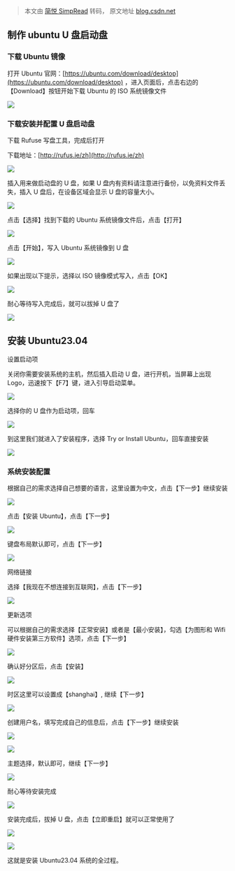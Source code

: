 > 本文由 [简悦 SimpRead](http://ksria.com/simpread/) 转码， 原文地址 [blog.csdn.net](https://blog.csdn.net/Guzarish/article/details/135205790)

制作 ubuntu U 盘启动盘
----------------

### 下载 Ubuntu 镜像

打开 Ubuntu 官网：[https://ubuntu.com/download/desktop](https://ubuntu.com/download/desktop) ，进入页面后，点击右边的【Download】按钮开始下载 Ubuntu 的 ISO 系统镜像文件

![](https://i-blog.csdnimg.cn/blog_migrate/3f59d1e8506cc77c7afcf12d851b789b.png)

### 下载安装并配置 U 盘启动盘

下载 Rufuse 写盘工具，完成后打开

下载地址：[http://rufus.ie/zh](http://rufus.ie/zh)

![](https://i-blog.csdnimg.cn/blog_migrate/b29170a2517084c0ac65df1621ef7ece.png)

插入用来做启动盘的 U 盘，如果 U 盘内有资料请注意进行备份，以免资料文件丢失，插入 U 盘后，在设备区域会显示 U 盘的容量大小。

![](https://i-blog.csdnimg.cn/blog_migrate/70d1e5de419523f9b90dce3cd21e60eb.png)

点击【选择】找到下载的 Ubuntu 系统镜像文件后，点击【打开】

![](https://i-blog.csdnimg.cn/blog_migrate/2fe6094cac43e91d805a15c2209baaa6.png)

点击【开始】，写入 Ubuntu 系统镜像到 U 盘

![](https://i-blog.csdnimg.cn/blog_migrate/28f30ddea6369c4b62163e212fde0aef.png)

如果出现以下提示，选择以 ISO 镜像模式写入，点击【OK】

![](https://i-blog.csdnimg.cn/blog_migrate/32ad5e42d6d099be2a6a8b18d65ac3ff.png)

耐心等待写入完成后，就可以拔掉 U 盘了

![](https://i-blog.csdnimg.cn/blog_migrate/0fc200ed20bae1a4d50ff3d0e0d24525.png)

安装 Ubuntu23.04
--------------

设置启动项

关闭你需要安装系统的主机，然后插入启动 U 盘，进行开机，当屏幕上出现 Logo，迅速按下【F7】键，进入引导启动菜单。

![](https://i-blog.csdnimg.cn/blog_migrate/506797f8dc7b6085a420e82ea81c73a4.png)

选择你的 U 盘作为启动项，回车

![](https://i-blog.csdnimg.cn/blog_migrate/737206b22fadd51516e5d0974f0d54aa.png)

到这里我们就进入了安装程序，选择 Try or Install Ubuntu，回车直接安装

![](https://i-blog.csdnimg.cn/blog_migrate/ba4bf00e910281a3bfb43cb794db1b2e.png)

### 系统安装配置

根据自己的需求选择自己想要的语言，这里设置为中文，点击【下一步】继续安装

![](https://i-blog.csdnimg.cn/blog_migrate/42adcb9374db647811cfe4545f28e558.png)

点击【安装 Ubuntu】，点击【下一步】

![](https://i-blog.csdnimg.cn/blog_migrate/ad5879b5e120d8e7f43963b4e1e2acec.png)

键盘布局默认即可，点击【下一步】

![](https://i-blog.csdnimg.cn/blog_migrate/cab95d5f524c193233f98b26c36fe401.png)

网络链接

选择【我现在不想连接到互联网】，点击【下一步】

![](https://i-blog.csdnimg.cn/blog_migrate/fabb5db9cc0f16cf3866c20adebac888.png)

更新选项

可以根据自己的需求选择【正常安装】或者是【最小安装】，勾选【为图形和 Wifi 硬件安装第三方软件】选项，点击【下一步】

![](https://i-blog.csdnimg.cn/blog_migrate/3e11530524cad6f3ed00028613f76ace.png)

确认好分区后，点击【安装】

![](https://i-blog.csdnimg.cn/blog_migrate/90eadb84907ec09b0e755de977482fa5.png)

时区这里可以设置成【shanghai】, 继续【下一步】

![](https://i-blog.csdnimg.cn/blog_migrate/365533139f37437faacf6f82d42aba60.png)

创建用户名，填写完成自己的信息后，点击【下一步】继续安装

![](https://i-blog.csdnimg.cn/blog_migrate/2a41603c1f1b633958f07cdf04740d75.png)

![](https://i-blog.csdnimg.cn/blog_migrate/79411e63417a764b2b596b5eeb4e8075.png)

主题选择，默认即可，继续【下一步】

![](https://i-blog.csdnimg.cn/blog_migrate/202e4844e1cc7dc40b0feeeb3012d19b.png)

耐心等待安装完成

![](https://i-blog.csdnimg.cn/blog_migrate/18ef90e90dc93e12880d6e16e58a6a3c.png)

安装完成后，拔掉 U 盘，点击【立即重启】就可以正常使用了

![](https://i-blog.csdnimg.cn/blog_migrate/7d574e4d44b894f19c6e3f3927eb3a88.png)

![](https://i-blog.csdnimg.cn/blog_migrate/457356b3cbefbeb1cf0fbb30a3b9a373.png)

这就是安装 Ubuntu23.04 系统的全过程。